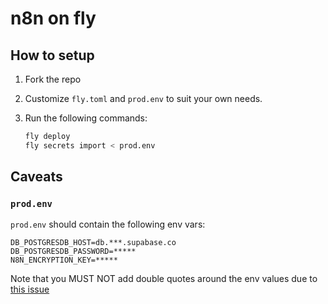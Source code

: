 # n8n on fly


## How to setup

1. Fork the repo
2. Customize `fly.toml` and `prod.env` to suit your own needs.
3. Run the following commands:

    ```bash
    fly deploy
    fly secrets import < prod.env
    ```

## Caveats

### `prod.env`

`prod.env` should contain the following env vars:

```
DB_POSTGRESDB_HOST=db.***.supabase.co
DB_POSTGRESDB_PASSWORD=*****
N8N_ENCRYPTION_KEY=*****
```

Note that you MUST NOT add double quotes around the env values due to [this issue](https://github.com/superfly/flyctl/issues/589)
